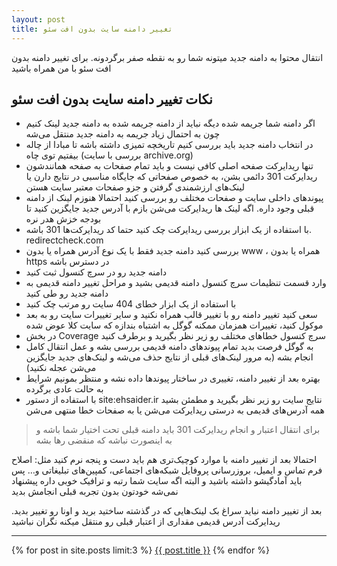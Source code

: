 ```yaml
---
layout: post
title: تغییر دامنه سایت بدون افت سئو
---
```


انتقال محتوا به دامنه جدید میتونه شما رو به نقطه صفر برگردونه. برای تغییر دامنه بدون افت سئو با من همراه باشید

## نکات تغییر دامنه سایت بدون افت سئو

- اگر دامنه شما جریمه شده دیگه نباید از دامنه جریمه شده به دامنه جدید لینک کنیم چون به احتمال زیاد جریمه به دامنه جدید منتقل می‌شه
- در انتخاب دامنه جدید باید بررسی کنیم تاریخچه تمیزی داشته باشه تا مبادا از چاله بیفتیم توی چاه (بررسی با سایت archive.org)
- تنها ریدایرکت صفحه اصلی کافی نیست و باید تمام صفحات به صفحه همانندشون ریدایرکت 301 دائمی بشن، به خصوص صفحاتی که جایگاه مناسبی در نتایج دارن یا لینک‌های ارزشمندی گرفتن و جزو صفحات معتبر سایت هستن
- پیوندهای داخلی سایت و صفحات مختلف رو بررسی کنید احتمالا هنوزم لینک از دامنه قبلی وجود داره. اگه لینک ها ریدایرکت می‌شن بازم با آدرس جدید جایگزین کنید تا بودجه خزش هدر نره
- با استفاده از یک ابزار بررسی ریدایرکت چک کنید حتما کد ریدایرکت‌ها 301 باشه. redirectcheck.com
- بررسی کنید دامنه جدید فقط با یک نوع آدرس همراه یا بدون www ، همراه یا بدون https در دسترس باشه
- دامنه جدید رو در سرچ کنسول ثبت کنید
- وارد قسمت تنظیمات سرچ کنسول دامنه قدیمی بشید و مراحل تغییر دامنه قدیمی به دامنه جدید رو طی کنید
- با استفاده از یک ابزار خطای 404 سایت رو مرتب چک کنید
- سعی کنید تغییر دامنه رو با تغییر قالب همراه نکنید و سایر تغییرات سایت رو به بعد موکول کنید، تغییرات همزمان ممکنه گوگل به اشتباه بندازه که سایت کلا عوض شده
- در بخش Coverage سرچ کنسول خطاهای مختلف رو زیر نظر بگیرید و برطرف کنید
- به گوگل فرصت بدید تمام پیوندهای دامنه قدیمی بررسی بشه و عمل انتقال کامل انجام بشه (به مرور لینک‌های قبلی از نتایج حذف می‌شه و لینک‌های جدید جایگزین می‌شن عجله نکنید)
- بهتره بعد از تغییر دامنه، تغییری در ساختار پیوندها داده نشه و منتظر بمونیم شرایط به حالت عادی برگرده
- با استفاده از دستور site:ehsaider.ir نتایج سایت رو زیر نظر بگیرید و مطمئن بشید همه آدرس‌های قدیمی به درستی ریدایرکت می‌شن یا به صفحات خطا منتهی می‌شن

> برای انتقال اعتبار و انجام ریدایرکت 301 باید دامنه قبلی تحت اختیار شما باشه و به اینصورت نباشه که منقضی رها بشه

احتمالا بعد از تغییر دامنه با موارد کوچیک‌تری هم باید دست و پنجه نرم کنید مثل: اصلاح فرم تماس و ایمیل، بروزرسانی پروفایل شبکه‌های اجتماعی، کمپین‌های تبلیغاتی و… پس باید آمادگیشو داشته باشید و البته اگه سایت شما رتبه و ترافیک خوبی داره پیشنهاد نمی‌شه خودتون بدون تجربه قبلی انجامش بدید

بعد از تغییر دامنه نباید سراغ بک لینک‌هایی که در گذشته ساختید برید و اونا رو تغییر بدید. ریدایرکت آدرس قدیمی مقداری از اعتبار قبلی رو منتقل میکنه نگران نباشید

***
{% for post in site.posts limit:3 %}
<a href="{{ site.url }}{{ post.url }}">{{ post.title }}</a>
{% endfor %}
